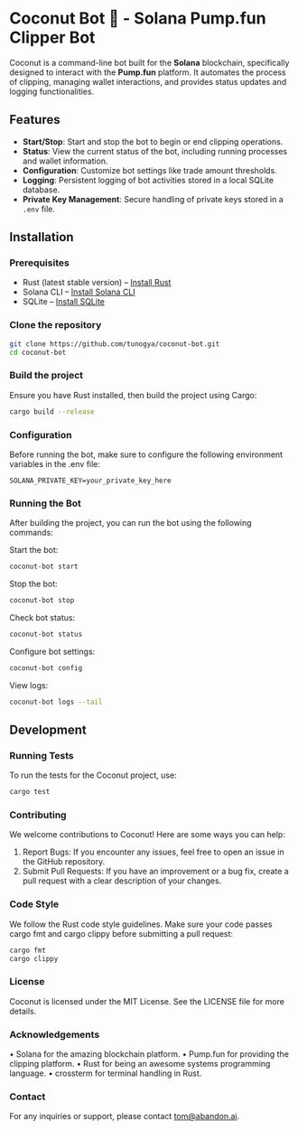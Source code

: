 # Coconut Bot 🥥 - Solana Pump.fun Clipper Bot

Coconut is a command-line bot built for the **Solana** blockchain, specifically designed to interact with the **Pump.fun** platform. It automates the process of clipping, managing wallet interactions, and provides status updates and logging functionalities.

## Features

- **Start/Stop**: Start and stop the bot to begin or end clipping operations.
- **Status**: View the current status of the bot, including running processes and wallet information.
- **Configuration**: Customize bot settings like trade amount thresholds.
- **Logging**: Persistent logging of bot activities stored in a local SQLite database.
- **Private Key Management**: Secure handling of private keys stored in a `.env` file.

## Installation

### Prerequisites

- Rust (latest stable version) – [Install Rust](https://www.rust-lang.org/tools/install)
- Solana CLI – [Install Solana CLI](https://docs.solana.com/cli/install-solana-cli-tools)
- SQLite – [Install SQLite](https://www.sqlite.org/download.html)

### Clone the repository

```bash
git clone https://github.com/tunogya/coconut-bot.git
cd coconut-bot
```

### Build the project

Ensure you have Rust installed, then build the project using Cargo:

```bash
cargo build --release
```

### Configuration

Before running the bot, make sure to configure the following environment variables in the .env file:

```
SOLANA_PRIVATE_KEY=your_private_key_here
```

### Running the Bot

After building the project, you can run the bot using the following commands:

Start the bot:

```bash
coconut-bot start
```

Stop the bot:

```bash
coconut-bot stop
```

Check bot status:

```bash
coconut-bot status
```

Configure bot settings:

```bash
coconut-bot config
```

View logs:

```bash
coconut-bot logs --tail
```

## Development

### Running Tests

To run the tests for the Coconut project, use:

```bash
cargo test
```

### Contributing

We welcome contributions to Coconut! Here are some ways you can help:
1.	Report Bugs: If you encounter any issues, feel free to open an issue in the GitHub repository.
2.	Submit Pull Requests: If you have an improvement or a bug fix, create a pull request with a clear description of your changes.

### Code Style

We follow the Rust code style guidelines. Make sure your code passes cargo fmt and cargo clippy before submitting a pull request:

```bash
cargo fmt
cargo clippy
```

### License

Coconut is licensed under the MIT License. See the LICENSE file for more details.

### Acknowledgements
•	Solana for the amazing blockchain platform.
•	Pump.fun for providing the clipping platform.
•	Rust for being an awesome systems programming language.
•	crossterm for terminal handling in Rust.

### Contact

For any inquiries or support, please contact tom@abandon.ai.